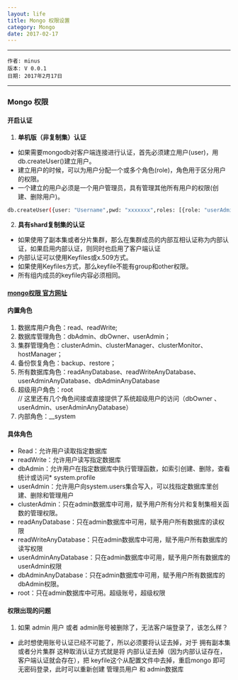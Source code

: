 ```yaml
---
layout: life
title: Mongo 权限设置
category: Mongo
date: 2017-02-17
---
```


******

	作者: minus
	版本: V 0.0.1
	日期: 2017年2月17日

<!-- more -->

*******

### Mongo 权限

#### 开启认证
1. **单机版（非复制集）认证** 

>
* 如果需要mongodb对客户端连接进行认证，首先必须建立用户(user)，用db.createUser()建立用户。
* 建立用户的时候，可以为用户分配一个或多个角色(role)，角色用于区分用户的权限。
* 一个建立的用户必须是一个用户管理员，具有管理其他所有用户的权限(创建、删除用户)。
```sh
db.createUser({user: "Username",pwd: "xxxxxxx",roles: [{role: "userAdminAnyDatabase", db:"admin"}]});
```

2. **具有shard复制集的认证** 

>
* 如果使用了副本集或者分片集群，那么在集群成员的内部互相认证称为内部认证，如果启用内部认证，则同时也启用了客户端认证
* 内部认证可以使用Keyfiles或x.509方式。
* 如果使用Keyfiles方式，那么keyfile不能有group和other权限。
* 所有组内成员的keyfile内容必须相同。

#### [mongo权限 官方网址](https://docs.mongodb.com/manual/tutorial/manage-users-and-roles/#create-a-user-defined-role)

#### 内置角色

>
1. 数据库用户角色：read、readWrite;
2. 数据库管理角色：dbAdmin、dbOwner、userAdmin；
3. 集群管理角色：clusterAdmin、clusterManager、clusterMonitor、hostManager；
4. 备份恢复角色：backup、restore；
5. 所有数据库角色：readAnyDatabase、readWriteAnyDatabase、userAdminAnyDatabase、dbAdminAnyDatabase
6. 超级用户角色：root  
    // 这里还有几个角色间接或直接提供了系统超级用户的访问（dbOwner 、userAdmin、userAdminAnyDatabase）
7. 内部角色：__system

#### 具体角色

>
* Read：允许用户读取指定数据库
* readWrite：允许用户读写指定数据库
* dbAdmin：允许用户在指定数据库中执行管理函数，如索引创建、删除，查看统计或访问* system.profile
* userAdmin：允许用户向system.users集合写入，可以找指定数据库里创建、删除和管理用户
* clusterAdmin：只在admin数据库中可用，赋予用户所有分片和复制集相关函数的管理权限。
* readAnyDatabase：只在admin数据库中可用，赋予用户所有数据库的读权限
* readWriteAnyDatabase：只在admin数据库中可用，赋予用户所有数据库的读写权限
* userAdminAnyDatabase：只在admin数据库中可用，赋予用户所有数据库的userAdmin权限
* dbAdminAnyDatabase：只在admin数据库中可用，赋予用户所有数据库的dbAdmin权限。
* root：只在admin数据库中可用。超级账号，超级权限


#### <front color='red'>权限出现的问题</font>

1. 如果 admin 用户 或者 admin账号被删除了，无法客户端登录了，该怎么样？

* 此时想使用账号认证已经不可能了，所以必须要将认证去掉，对于 拥有副本集或者分片集群 这种取消认证方式就是将 内部认证去掉（因为内部认证存在，客户端认证就会存在），把 keyfile这个从配置文件中去掉，重启mongo 即可无密码登录，此时可以重新创建 管理员用户 和 admin数据库
